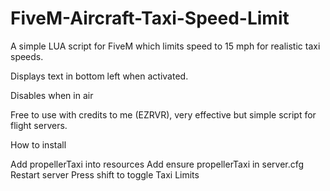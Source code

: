 # FiveM-Aircraft-Taxi-Speed-Limit
A simple LUA script for FiveM which limits speed to 15 mph for realistic taxi speeds. 

Displays text in bottom left when activated.

Disables when in air

Free to use with credits to me (EZRVR), very effective but simple script for flight servers. 

How to install

Add propellerTaxi into resources
Add ensure propellerTaxi in server.cfg 
Restart server
Press shift to toggle Taxi Limits
